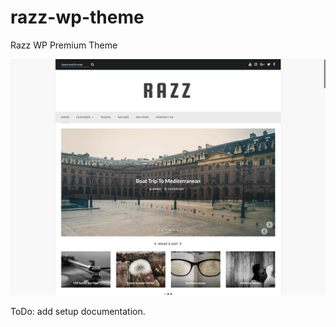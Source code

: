 # razz-wp-theme
Razz WP Premium Theme

![Screenshot](https://github.com/DevWael/razz-wp-theme/blob/master/screenshot.png)

ToDo: add setup documentation.